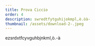 ```yaml
---
title: Prova Ciccio
order: 4
description: swredtfytguhijokmpl,è.òà-
thumbnail: /assets/download-2-.jpeg
---
```

e﻿zsrdxtfcyvguhbjnkml,ò.-à